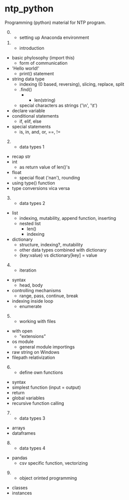 # ntp_python
 Programming (python) material for NTP program.

0. - setting up Anaconda environment

1. - introduction
- basic phylosophy (import this)
    - form of communication
- 'Hello world!'
    - print() statement
- string data type
    - indexing (0 based, reversing), slicing, replace, split
    - .find()
        - + len(string)
    - special characters as strings ('\n', '\t')
- declare variable
- conditional statements
    - if, elif, else
- special statements
    - is, in, and, or, ==, !=

2. - data types 1
- recap str
- int
    - as return value of len()'s
- float
    - special float ('nan'), rounding
- using type() function
- type conversions vica versa

3. - data types 2
- list
    - indexing, mutability, append function, inserting
    - nested list
        - len()
        - indexing
- dictionary
    - structure, indexing?, mutability
    - other data types combined with dictionary
    - {key:value} vs dictionary[key] = value
    
4. - iteration
- syntax
    - head, body
- controlling mechanisms
    - range, pass, continue, break
- indexing inside loop
    - enumerate

5. - working with files
- with open
    - "extensions"
- os module
    - general module importings
- raw string on Windows
- filepath relativization

6. - define own functions
- syntax
- simplest function (input = output)
- return
- global variables
- recursive function calling

7. - data types 3
- arrays
- dataframes

8. - data types 4
- pandas
    - csv specific function, vectorizing
    
9. - object orinted programming
- classes
- instances
